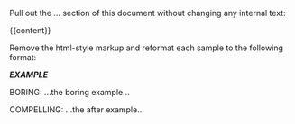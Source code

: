 Pull out the <final>...</final> section of this document without changing any internal text:

{{content}}

Remove the html-style markup and reformat each sample to the following format:

**_EXAMPLE_**

BORING: ...the boring example...

COMPELLING: ...the after example...
